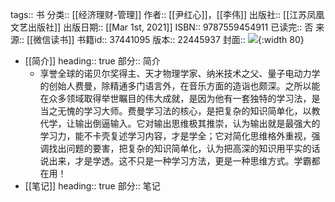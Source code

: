 tags:: 书
分类:: [[经济理财-管理]]
作者:: [[尹红心]]，[[李伟]]
出版社:: [[江苏凤凰文艺出版社]]
出版日期:: [[Mar 1st, 2021]]
ISBN:: 9787559454911
已读完:: 否
来源:: [[微信读书]]
书籍id:: 37441095
版本:: 22445937
封面:: ![](https://cdn.weread.qq.com/weread/cover/27/YueWen_37441095/s_YueWen_37441095.jpg){:width 80}

- [[简介]]
  heading:: true
  部分:: 简介
	- 享誉全球的诺贝尔奖得主、天才物理学家、纳米技术之父、量子电动力学的创始人费曼，除精通多门语言外，在音乐方面的造诣也颇深。之所以能在众多领域取得举世瞩目的伟大成就，是因为他有一套独特的学习法，是当之无愧的学习大师。费曼学习法的核心，是把复杂的知识简单化，以教代学，让输出倒逼输入。它对输出思维极其推崇，认为输出就是最强大的学习力，能不卡壳复述学习内容，才是学全；它对简化思维格外重视，强调找出问题的要害，把复杂的知识简单化，认为把高深的知识用平实的话说出来，才是学透。这不只是一种学习方法，更是一种思维方式。学霸都在用！
- [[笔记]]
  heading:: true
  部分:: 笔记